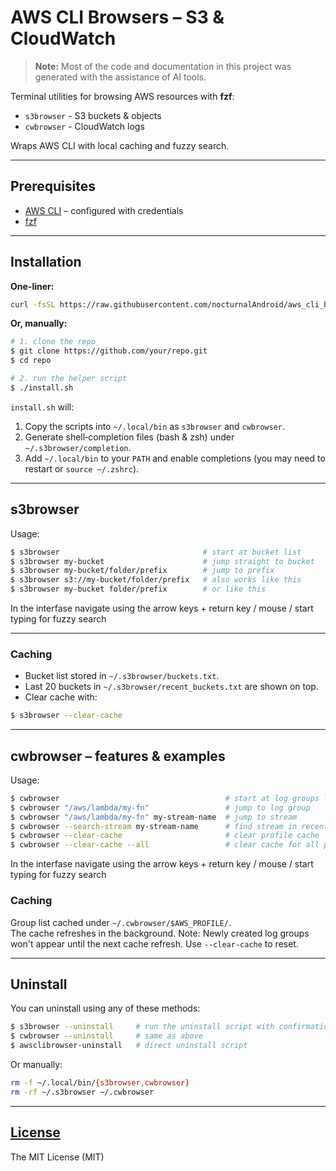 # AWS CLI Browsers – S3 & CloudWatch

> **Note:** Most of the code and documentation in this project was generated with the assistance of AI tools.


Terminal utilities for browsing AWS resources with **fzf**:

* `s3browser` - S3 buckets & objects
* `cwbrowser` - CloudWatch logs

Wraps AWS CLI with local caching and fuzzy search.

---

## Prerequisites

* [AWS CLI](https://docs.aws.amazon.com/cli/) – configured with credentials
* [fzf](https://github.com/junegunn/fzf)

---

## Installation

**One-liner:**

```bash
curl -fsSL https://raw.githubusercontent.com/nocturnalAndroid/aws_cli_browsers/main/install-remote.sh | bash
```

**Or, manually:**

```bash
# 1. clone the repo
$ git clone https://github.com/your/repo.git
$ cd repo

# 2. run the helper script
$ ./install.sh
```

`install.sh` will:

1. Copy the scripts into `~/.local/bin` as `s3browser` and `cwbrowser`.
2. Generate shell‑completion files (bash & zsh) under `~/.s3browser/completion`.
3. Add `~/.local/bin` to your `PATH` and enable completions (you may need to restart or `source ~/.zshrc`).

---

## s3browser

Usage:

```bash
$ s3browser                                # start at bucket list
$ s3browser my-bucket                      # jump straight to bucket
$ s3browser my-bucket/folder/prefix        # jump to prefix
$ s3browser s3://my-bucket/folder/prefix   # also works like this
$ s3browser my-bucket folder/prefix        # or like this
```

In the interfase navigate using the arrow keys + return key / mouse / start typing for fuzzy search

---

### Caching

* Bucket list stored in `~/.s3browser/buckets.txt`.
* Last 20 buckets in `~/.s3browser/recent_buckets.txt` are shown on top.
* Clear cache with:

```bash
$ s3browser --clear-cache
```

---

## cwbrowser – features & examples

Usage:

```bash
$ cwbrowser                                     # start at log groups list
$ cwbrowser "/aws/lambda/my-fn"                 # jump to log group
$ cwbrowser "/aws/lambda/my-fn" my-stream-name  # jump to stream
$ cwbrowser --search-stream my-stream-name      # find stream in recent groups
$ cwbrowser --clear-cache                       # clear profile cache
$ cwbrowser --clear-cache --all                 # clear cache for all profiles
```

In the interfase navigate using the arrow keys + return key / mouse / start typing for fuzzy search

### Caching

Group list cached under `~/.cwbrowser/$AWS_PROFILE/`.  
The cache refreshes in the background.
Note: Newly created log groups won't appear until the next cache refresh.
Use `--clear-cache` to reset.

---

## Uninstall

You can uninstall using any of these methods:

```bash
$ s3browser --uninstall     # run the uninstall script with confirmation
$ cwbrowser --uninstall     # same as above
$ awsclibrowser-uninstall   # direct uninstall script
```

Or manually:

```bash
rm -f ~/.local/bin/{s3browser,cwbrowser}
rm -rf ~/.s3browser ~/.cwbrowser
```

---


[License](LICENSE)
------------------

The MIT License (MIT)